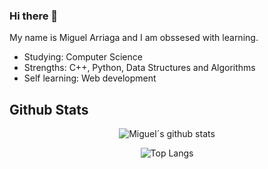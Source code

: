 ### Hi there 👋

My name is Miguel Arriaga and I am obssesed with learning.
- Studying: Computer Science
- Strengths: C++, Python, Data Structures and Algorithms
- Self learning: Web development

## Github Stats

<div align="center">

![Miguel´s github stats](https://github-readme-stats.vercel.app/api?username=marriagav&show_icons=true&theme=react&&hide_border=true)

![Top Langs](https://github-readme-stats.vercel.app/api/top-langs/?username=marriagav&show_icons=true&theme=react&&hide_border=true)
